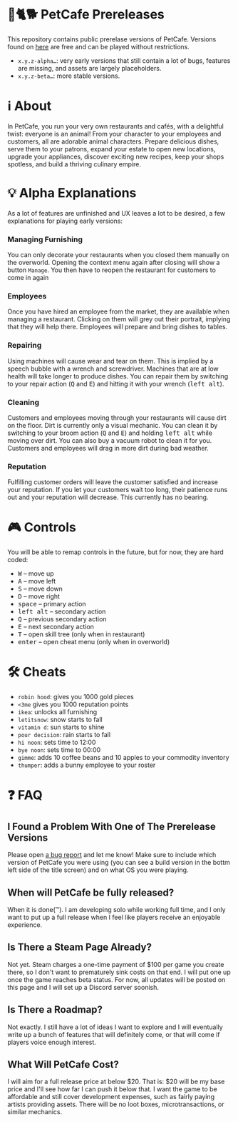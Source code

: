 # 🐇🐈🐕 PetCafe Prereleases

This repository contains public prerelase versions of PetCafe.
Versions found on [here](https://github.com/Sudden-Drop/PetCafe-Prerelease/releases) are free and can be played without restrictions.

- `x.y.z-alpha…`: very early versions that still contain a lot of bugs, features are missing, and assets are largely placeholders.
- `x.y.z-beta…`: more stable versions.

# ℹ️ About
In PetCafe, you run your very own restaurants and cafés, with a delightful twist: everyone is an animal! From your character to your employees and customers, all are adorable animal characters. Prepare delicious dishes, serve them to your patrons, expand your estate to open new locations, upgrade your appliances, discover exciting new recipes, keep your shops spotless, and build a thriving culinary empire.

# 💡 Alpha Explanations
As a lot of features are unfinished and UX leaves a lot to be desired, a few explanations for playing early versions:

### Managing Furnishing
You can only decorate your restaurants when you closed them manually on the overworld. Opening the context menu again after closing will show a button `Manage`. You then have to reopen the restaurant for customers to come in again

### Employees
Once you have hired an employee from the market, they are available when managing a restaurant. Clicking on them will grey out their portrait, implying that they will help there. Employees will prepare and bring dishes to tables.

### Repairing
Using machines will cause wear and tear on them. This is implied by a speech bubble with a wrench and screwdriver.
Machines that are at low health will take longer to produce dishes. You can repair them by switching to your repair action (<kbd>Q</kbd> and <kbd>E</kbd>) and hitting it with your wrench (<kbd>left alt</kbd>).

### Cleaning
Customers and employees moving through your restaurants will cause dirt on the floor.
Dirt is currently only a visual mechanic. You can clean it by switching to your broom action (<kbd>Q</kbd> and <kbd>E</kbd>) and holding <kbd>left alt</kbd> while moving over dirt. You can also buy a vacuum robot to clean it for you.
Customers and employees will drag in more dirt during bad weather.

### Reputation
Fulfilling customer orders will leave the customer satisfied and increase your reputation. If you let your customers wait too long, their patience runs out and your reputation will decrease. This currently has no bearing.

# 🎮 Controls
You will be able to remap controls in the future, but for now, they are hard coded:

- <kbd>W</kbd> – move up
- <kbd>A</kbd> – move left
- <kbd>S</kbd> – move down
- <kbd>D</kbd> – move right
- <kbd>space</kbd> – primary action
- <kbd>left alt</kbd> – secondary action
- <kbd>Q</kbd> – previous secondary action
- <kbd>E</kbd> – next secondary action
- <kbd>T</kbd> – open skill tree (only when in restaurant)
- <kbd>enter</kbd> – open cheat menu (only when in overworld)

# 🛠️ Cheats
- `robin hood`: gives you 1000 gold pieces
- `<3me` gives you 1000 reputation points
- `ikea`: unlocks all furnishing
- `letitsnow`: snow starts to fall
- `vitamin d`: sun starts to shine
- `pour decision`: rain starts to fall
- `hi noon`: sets time to 12:00
- `bye noon`: sets time to 00:00
- `gimme`: adds 10 coffee beans and 10 apples to your commodity inventory
- `thumper`: adds a bunny employee to your roster


# ❓ FAQ
## I Found a Problem With One of The Prerelease Versions
Please open [a bug report](https://github.com/Sudden-Drop/PetCafe-Prerelease/issues/new/choose) and let me know! Make sure to include which version of PetCafe you were using (you can see a build version in the bottm left side of the title screen) and on what OS you were playing. 

## When will PetCafe be fully released?
When it is done(™️). I am developing solo while working full time, and I only want to put up a full release when I feel like players receive an enjoyable experience.

## Is There a Steam Page Already?
Not yet. Steam charges a one-time payment of $100 per game you create there, so I don't want to prematurely sink costs on that end. I will put one up once the game reaches beta status.
For now, all updates will be posted on this page and I will set up a Discord server soonish.

## Is There a Roadmap?
Not exactly. I still have a lot of ideas I want to explore and I will eventually write up a bunch of features that will definitely come, or that will come if players voice enough interest.

## What Will PetCafe Cost?
I will aim for a full release price at below $20. That is: $20 will be my base price and I'll see how far I can push it below that. I want the game to be affordable and still cover development expenses, such as fairly paying artists providing assets. There will be no loot boxes, microtransactions, or similar mechanics.
